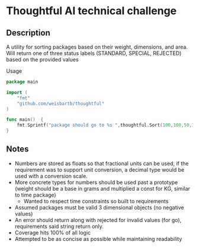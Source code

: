 # Thoughtful AI technical challenge

## Description
A utility for sorting packages based on their weight, dimensions, and area.
Will return one of three status labels (STANDARD, SPECIAL, REJECTED) based on the provided values

Usage
```go
package main

import (
	"fmt"
	"github.com/weisbartb/thoughtful"
)

func main()  {
    fmt.Sprintf("package should go to %s ",thoughtful.Sort(100,100,50,14))
}
```

## Notes
- Numbers are stored as floats so that fractional units can be used,
if the requirement was to support unit conversion, a decimal type would be used with a conversion scale.
- More concrete types for numbers should be used past a prototype (weight should be a base in grams and multiplied a const for KG, similar to time package)
  - Wanted to respect time constraints so built to requirements
- Assumed packages must be valid 3 dimensional objects (no negative values)
- An error should return along with rejected for invalid values (for go), requirements said string return only.
- Coverage hits 100% of all logic
- Attempted to be as concise as possible while maintaining readability